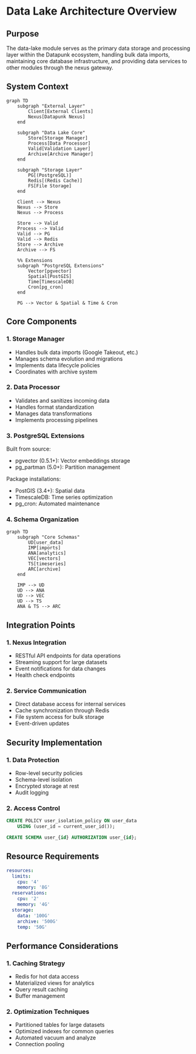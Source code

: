 # Data Lake Architecture Overview

## Purpose

The data-lake module serves as the primary data storage and processing layer within the Datapunk ecosystem, handling bulk data imports, maintaining core database infrastructure, and providing data services to other modules through the nexus gateway.

## System Context

```mermaid
graph TD
    subgraph "External Layer"
        Client[External Clients]
        Nexus[Datapunk Nexus]
    end

    subgraph "Data Lake Core"
        Store[Storage Manager]
        Process[Data Processor]
        Valid[Validation Layer]
        Archive[Archive Manager]
    end

    subgraph "Storage Layer"
        PG[(PostgreSQL)]
        Redis[(Redis Cache)]
        FS[File Storage]
    end

    Client --> Nexus
    Nexus --> Store
    Nexus --> Process
    
    Store --> Valid
    Process --> Valid
    Valid --> PG
    Valid --> Redis
    Store --> Archive
    Archive --> FS

    %% Extensions
    subgraph "PostgreSQL Extensions"
        Vector[pgvector]
        Spatial[PostGIS]
        Time[TimescaleDB]
        Cron[pg_cron]
    end

    PG --> Vector & Spatial & Time & Cron
```

## Core Components

### 1. Storage Manager
- Handles bulk data imports (Google Takeout, etc.)
- Manages schema evolution and migrations
- Implements data lifecycle policies
- Coordinates with archive system

### 2. Data Processor
- Validates and sanitizes incoming data
- Handles format standardization
- Manages data transformations
- Implements processing pipelines

### 3. PostgreSQL Extensions
Built from source:
- pgvector (0.5.1+): Vector embeddings storage
- pg_partman (5.0+): Partition management

Package installations:
- PostGIS (3.4+): Spatial data
- TimescaleDB: Time series optimization
- pg_cron: Automated maintenance

### 4. Schema Organization

```mermaid
graph TD
    subgraph "Core Schemas"
        UD[user_data]
        IMP[imports]
        ANA[analytics]
        VEC[vectors]
        TS[timeseries]
        ARC[archive]
    end

    IMP --> UD
    UD --> ANA
    UD --> VEC
    UD --> TS
    ANA & TS --> ARC
```

## Integration Points

### 1. Nexus Integration
- RESTful API endpoints for data operations
- Streaming support for large datasets
- Event notifications for data changes
- Health check endpoints

### 2. Service Communication
- Direct database access for internal services
- Cache synchronization through Redis
- File system access for bulk storage
- Event-driven updates

## Security Implementation

### 1. Data Protection
- Row-level security policies
- Schema-level isolation
- Encrypted storage at rest
- Audit logging

### 2. Access Control
```sql
CREATE POLICY user_isolation_policy ON user_data
    USING (user_id = current_user_id());

CREATE SCHEMA user_{id} AUTHORIZATION user_{id};
```

## Resource Requirements

```yaml
resources:
  limits:
    cpu: '4'
    memory: '8G'
  reservations:
    cpu: '2'
    memory: '4G'
  storage:
    data: '100G'
    archive: '500G'
    temp: '50G'
```

## Performance Considerations

### 1. Caching Strategy
- Redis for hot data access
- Materialized views for analytics
- Query result caching
- Buffer management

### 2. Optimization Techniques
- Partitioned tables for large datasets
- Optimized indexes for common queries
- Automated vacuum and analyze
- Connection pooling
